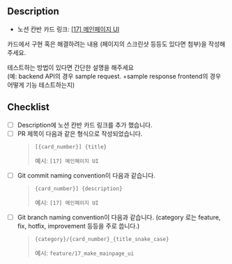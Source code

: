 ## Description

- 노션 칸반 카드 링크: [[17] 메인페이지 UI](https://www.notion.so/1234)

카드에서 구현 혹은 해결하려는 내용 (페이지의 스크린샷 등등도 있다면 첨부)을 작성해주세요.

테스트하는 방법이 있다면 간단한 설명을 해주세요  
(예: backend API의 경우 sample request. +sample response
frontend의 경우 어떻게 기능 테스트하는지)

## Checklist

- [ ] Description에 노션 칸반 카드 링크를 추가 했습니다.
- [ ] PR 제목이 다음과 같은 형식으로 작성되었습니다.
  > `[{card_number}] {title}`
  >
  > 예시: `[17] 메인페이지 UI`
- [ ] Git commit naming convention이 다음과 같습니다.
  > `{card_number}] {description}`
  >
  > 예시: `[17] 메인페이지 UI`
- [ ] Git branch naming convention이 다음과 같습니다. (category 로는 feature, fix, hotfix, improvement 등등을 주로 씁니다.)
  > `{category}/{card_number}_{title_snake_case}`
  >
  > 예시: `feature/17_make_mainpage_ui`
